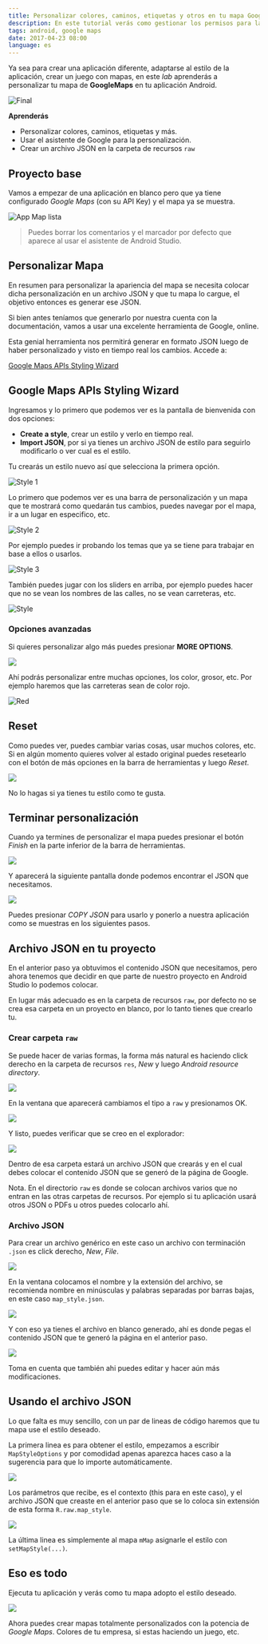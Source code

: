 ```yaml
---
title: Personalizar colores, caminos, etiquetas y otros en tu mapa GoogleMaps
description: En este tutorial verás como gestionar los permisos para las versiones Android 6.0 o superior.
tags: android, google maps
date: 2017-04-23 08:00
language: es
---
```


Ya sea para crear una aplicación diferente, adaptarse al estilo de la aplicación, crear un juego con mapas, en este *lab* aprenderás a personalizar tu mapa de **GoogleMaps** en tu aplicación Android.

![Final](https://firebasestorage.googleapis.com/v0/b/maksha-41f4f.appspot.com/o/labs%2Fpersonalizar-colores-mapa-googlemaps%2Fdevice-2017-04-24-122754.png?alt=media&token=53957c13-a222-4766-a835-24a7e5208d98)

__Aprenderás__

* Personalizar colores, caminos, etiquetas y más.
* Usar el asistente de Google para la personalización.
* Crear un archivo JSON en la carpeta de recursos `raw`

## Proyecto base

Vamos a empezar de una aplicación en blanco pero que ya tiene configurado _Google Maps_ (con su API Key) y el mapa ya se muestra.

![App Map lista](https://firebasestorage.googleapis.com/v0/b/maksha-41f4f.appspot.com/o/labs%2Fpersonalizar-colores-mapa-googlemaps%2Fclear.png?alt=media&token=b9c9cd2c-1f88-47ea-98ad-4f307bdadeca)

> Puedes borrar los comentarios y el marcador por defecto que aparece al usar el asistente de Android Studio.

## Personalizar Mapa

En resumen para personalizar la apariencia del mapa se necesita colocar dicha personalización en un archivo JSON y que tu mapa lo cargue, el objetivo entonces es generar ese JSON.

Si bien antes teníamos que generarlo por nuestra cuenta con la documentación, vamos a usar una excelente herramienta de Google, online.

Esta genial herramienta nos permitirá generar en formato JSON luego de haber personalizado y visto en tiempo real los cambios. Accede a:

[Google Maps APIs Styling Wizard](https://mapstyle.withgoogle.com/)

## Google Maps APIs Styling Wizard

Ingresamos y lo primero que podemos ver es la pantalla de bienvenida con dos opciones:

* **Create a style**, crear un estilo y verlo en tiempo real.
* **Import JSON**, por si ya tienes un archivo JSON de estilo para seguirlo modificarlo o ver cual es el estilo.

Tu crearás un estilo nuevo así que selecciona la primera opción.

![Style 1](https://firebasestorage.googleapis.com/v0/b/maksha-41f4f.appspot.com/o/labs%2Fpersonalizar-colores-mapa-googlemaps%2Fstyle1.png?alt=media&token=c378124a-ab77-456e-9e50-4318f5550621)

Lo primero que podemos ver es una barra de personalización y un mapa que te mostrará como quedarán tus cambios, puedes navegar por el mapa, ir a un lugar en especifico, etc.

![Style 2](https://firebasestorage.googleapis.com/v0/b/maksha-41f4f.appspot.com/o/labs%2Fpersonalizar-colores-mapa-googlemaps%2Fstyle2.png?alt=media&token=7e7bb03f-5bcb-4e43-be0a-be5dfeea1f49)

Por ejemplo puedes ir probando los temas que ya se tiene para trabajar en base a ellos o usarlos.

![Style 3](https://firebasestorage.googleapis.com/v0/b/maksha-41f4f.appspot.com/o/labs%2Fpersonalizar-colores-mapa-googlemaps%2Fstyle4.png?alt=media&token=10454539-0759-41d3-b591-deef96cc9123)

También puedes jugar con los sliders en arriba, por ejemplo puedes hacer que no se vean los nombres de las calles, no se vean carreteras, etc.

![Style](https://firebasestorage.googleapis.com/v0/b/maksha-41f4f.appspot.com/o/labs%2Fpersonalizar-colores-mapa-googlemaps%2Fstyle5.png?alt=media&token=cdf2954f-3083-41e0-a239-d000d96a6030)

### Opciones avanzadas

Si quieres personalizar algo más puedes presionar **MORE OPTIONS**.

![](https://firebasestorage.googleapis.com/v0/b/maksha-41f4f.appspot.com/o/labs%2Fpersonalizar-colores-mapa-googlemaps%2Fstyle6.png?alt=media&token=0e439fb7-46ca-4738-b512-ab9a95fb28dd)

Ahí podrás personalizar entre muchas opciones, los color, grosor, etc. Por ejemplo haremos que las carreteras sean de color rojo.

![Red](https://firebasestorage.googleapis.com/v0/b/maksha-41f4f.appspot.com/o/labs%2Fpersonalizar-colores-mapa-googlemaps%2Fstyle7.png?alt=media&token=c7d0e7b6-bebd-45a0-8801-c9b4311cfc18)

## Reset

Como puedes ver, puedes cambiar varias cosas, usar muchos colores, etc. Si en algún momento quieres volver al estado original puedes resetearlo con el botón de más opciones en la barra de herramientas y luego *Reset*.

![](https://firebasestorage.googleapis.com/v0/b/maksha-41f4f.appspot.com/o/labs%2Fpersonalizar-colores-mapa-googlemaps%2Fstyle8.png?alt=media&token=692805cc-0a23-4dea-9381-d66bb2fea3cf)

No lo hagas si ya tienes tu estilo como te gusta.

## Terminar personalización

Cuando ya termines de personalizar el mapa puedes presionar el botón *Finish* en la parte inferior de la barra de herramientas.

![](https://firebasestorage.googleapis.com/v0/b/maksha-41f4f.appspot.com/o/labs%2Fpersonalizar-colores-mapa-googlemaps%2Fstyle9.png?alt=media&token=081a3c42-b1ef-422d-8102-4497ce09bfe6)

Y aparecerá la siguiente pantalla donde podemos encontrar el JSON que necesitamos.

![](https://firebasestorage.googleapis.com/v0/b/maksha-41f4f.appspot.com/o/labs%2Fpersonalizar-colores-mapa-googlemaps%2Fstyle10.png?alt=media&token=c4ae9538-53fb-4dcb-8715-5602631abc19)

Puedes presionar *COPY JSON* para usarlo y ponerlo a nuestra aplicación como se muestras en los siguientes pasos.

## Archivo JSON en tu proyecto

En el anterior paso ya obtuvimos el contenido JSON que necesitamos, pero ahora tenemos que decidir en que parte de nuestro proyecto en Android Studio lo podemos colocar.

En lugar más adecuado es en la carpeta de recursos `raw`, por defecto  no se crea esa carpeta en un proyecto en blanco, por lo tanto tienes que crearlo tu.

### Crear carpeta `raw`

Se puede hacer de varias formas, la forma más natural es haciendo click derecho en la carpeta de recursos `res`, *New* y luego *Android resource directory*.

![](https://firebasestorage.googleapis.com/v0/b/maksha-41f4f.appspot.com/o/labs%2Fpersonalizar-colores-mapa-googlemaps%2Fstudio1.png?alt=media&token=fe63f85e-6b10-44d9-ad06-885b4aeec4ce)

En la ventana que aparecerá cambiamos el tipo a `raw` y presionamos OK.

![](https://firebasestorage.googleapis.com/v0/b/maksha-41f4f.appspot.com/o/labs%2Fpersonalizar-colores-mapa-googlemaps%2Fstudio2.png?alt=media&token=851de56c-5602-41c9-af1e-213f78114d55)

Y listo, puedes verificar que se creo en el explorador:

![](https://firebasestorage.googleapis.com/v0/b/maksha-41f4f.appspot.com/o/labs%2Fpersonalizar-colores-mapa-googlemaps%2Fstudio3.png?alt=media&token=7c3ec1a2-fb90-4855-9cd1-143501f9355c)

Dentro de esa carpeta estará un archivo JSON que crearás y en el cual debes colocar el contenido JSON que se generó de la página de Google.

Nota. En el directorio `raw` es donde se colocan archivos varios que no entran en las otras carpetas de recursos. Por ejemplo si tu aplicación usará otros JSON o PDFs u otros puedes colocarlo ahí.

### Archivo JSON

Para crear un archivo genérico en este caso un archivo con terminación `.json` es click derecho, *New*, *File*.

![](https://firebasestorage.googleapis.com/v0/b/maksha-41f4f.appspot.com/o/labs%2Fpersonalizar-colores-mapa-googlemaps%2Fstudio4.png?alt=media&token=bfcf2a60-7e7c-400f-81b0-876a4e58ce12)

En la ventana colocamos el nombre y la extensión del archivo, se recomienda nombre en minúsculas y palabras separadas por barras bajas, en este caso `map_style.json`.

![](https://firebasestorage.googleapis.com/v0/b/maksha-41f4f.appspot.com/o/labs%2Fpersonalizar-colores-mapa-googlemaps%2Fstudio5.png?alt=media&token=e2a60583-d2eb-4c74-a37f-cf91ec016961)

Y con eso ya tienes el archivo en blanco generado, ahí es donde pegas el contenido JSON que te generó la página en el anterior paso.

![](https://firebasestorage.googleapis.com/v0/b/maksha-41f4f.appspot.com/o/labs%2Fpersonalizar-colores-mapa-googlemaps%2Fstudio6.png?alt=media&token=5a200881-e52c-4d91-aa1d-3a198ebfb20e)

Toma en cuenta que también ahi puedes editar y hacer aún más modificaciones.

## Usando el archivo JSON

Lo que falta es muy sencillo, con un par de lineas de código haremos que tu mapa use el estilo deseado.

La primera linea es para obtener el estilo, empezamos a escribir `MapStyleOptions` y por comodidad apenas aparezca haces caso a la sugerencia para que lo importe automáticamente.

![](https://firebasestorage.googleapis.com/v0/b/maksha-41f4f.appspot.com/o/labs%2Fpersonalizar-colores-mapa-googlemaps%2Fstudio7.png?alt=media&token=b317a314-ca72-4555-95d1-e1778b9fc23a)

Los parámetros que recibe, es el contexto (this para en este caso), y el archivo JSON que creaste en el anterior paso que se lo coloca sin extensión de esta forma `R.raw.map_style`.

![](https://firebasestorage.googleapis.com/v0/b/maksha-41f4f.appspot.com/o/labs%2Fpersonalizar-colores-mapa-googlemaps%2Fstudio8.png?alt=media&token=bfe34e51-a6f5-4f19-a51b-1b9540899b39)

La última linea es simplemente al mapa `mMap` asignarle el estilo con  `setMapStyle(...)`.

## Eso es todo

Ejecuta tu aplicación y verás como tu mapa adopto el estilo deseado.

![](https://firebasestorage.googleapis.com/v0/b/maksha-41f4f.appspot.com/o/labs%2Fpersonalizar-colores-mapa-googlemaps%2Fdevice-2017-04-24-122754.png?alt=media&token=53957c13-a222-4766-a835-24a7e5208d98)

Ahora puedes crear mapas totalmente personalizados con la potencia de _Google Maps_. Colores de tu empresa, si estas haciendo un juego, etc.
